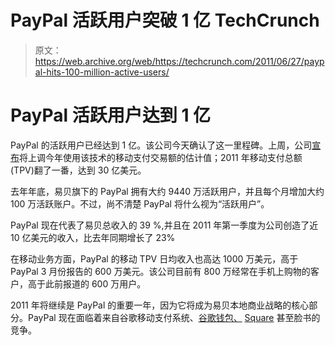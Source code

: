 # PayPal 活跃用户突破 1 亿 TechCrunch

> 原文：<https://web.archive.org/web/https://techcrunch.com/2011/06/27/paypal-hits-100-million-active-users/>

# PayPal 活跃用户达到 1 亿

PayPal 的活跃用户已经达到 1 亿。该公司今天确认了这一里程碑。上周，公司[宣布](https://web.archive.org/web/20230204195222/https://techcrunch.com/2011/06/23/paypal-seeing-10m-in-mobile-payments-per-day-will-hit-3b-total-in-2011/)将上调今年使用该技术的移动支付交易额的估计值；2011 年移动支付总额(TPV)翻了一番，达到 30 亿美元。

去年年底，易贝旗下的 PayPal 拥有大约 9440 万活跃用户，并且每个月增加大约 100 万活跃账户。不过，尚不清楚 PayPal 将什么视为“活跃用户”。

PayPal 现在代表了易贝总收入的 39 %,并且在 2011 年第一季度为公司创造了近 10 亿美元的收入，比去年同期增长了 23%

在移动业务方面，PayPal 的移动 TPV 日均收入也高达 1000 万美元，高于 PayPal 3 月份报告的 600 万美元。该公司目前有 800 万经常在手机上购物的客户，高于此前报道的 600 万用户。

2011 年将继续是 PayPal 的重要一年，因为它将成为易贝本地商业战略的核心部分。PayPal 现在面临着来自谷歌移动支付系统、[谷歌钱包、](https://web.archive.org/web/20230204195222/https://techcrunch.com/2011/05/26/google-wallet-offers/) [Square](https://web.archive.org/web/20230204195222/https://techcrunch.com/2011/04/09/paypal-facebook-square/) 甚至脸书的竞争。